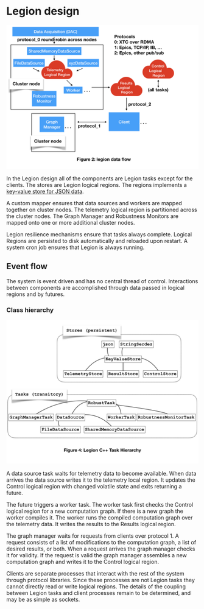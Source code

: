 # Legion design

<img src="images/AMI2_system_diagram/AMI2_system_diagram.002.jpeg" width=800>
 
In the Legion design all of the components are Legion tasks except for the clients.
The stores are Legion logical regions.
The regions implements a [key-value store for JSON data](key_value_lr.md).

A custom mapper ensures that data sources and workers are mapped together on cluster nodes.
The telemetry logical region is partitioned across the cluster nodes.
The Graph Manager and Robustness Monitors are mapped onto one or more additional cluster nodes.

Legion resilience mechanisms ensure that tasks always complete.
Logical Regions are persisted to disk automatically and reloaded upon restart.
A system cron job ensures that Legion is always running.


## Event flow

The system is event driven and has no central thread of control.
Interactions between components are accomplished through data passed in logical regions and by futures.

### Class hierarchy

<img src="images/AMI2_Legion_Class_Hierarchy/AMI2_Legion_Class_Hierarchy.001.jpeg" width=800>


A data source task waits for telemetry data to become available.
When data arrives the data source writes it to the telemetry local region.
It updates the Control logical region with changed volatile state and exits returning a future.

The future triggers a worker task.
The worker task first checks the Control logical region for a new computation graph.
If there is a new graph the worker compiles it.
The worker runs the compiled computation graph over the telemetry data.
It writes the results to the Results logical region.

The graph manager waits for requests from clients over protocol 1.
A request consists of a list of modifications to the computation graph, a list of desired results, or both.
When a request arrives the graph manager checks it for validity.
If the request is valid the graph manager 
assembles a new computation graph and
writes it to the Control logical region.

Clients are separate processes that interact with the rest of the system through protocol libraries.
Since these processes are not Legion tasks they cannot directly read or write logical regions.
The details of the coupling between Legion tasks and client processes remain to be determined, and
may be as simple as sockets.


